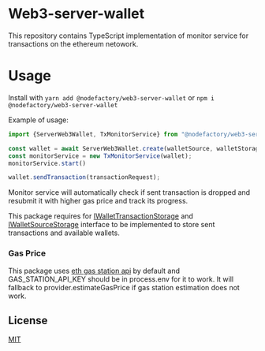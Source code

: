 # Web3-server-wallet

This repository contains TypeScript implementation of monitor service for transactions on
the ethereum netowork.

# Usage

Install with `yarn add @nodefactory/web3-server-wallet` or `npm i @nodefactory/web3-server-wallet`

Example of usage:

```typescript
import {ServerWeb3Wallet, TxMonitorService} from "@nodefactory/web3-server-wallet";

const wallet = await ServerWeb3Wallet.create(walletSource, walletStorage);
const monitorService = new TxMonitorService(wallet);
monitorService.start()

wallet.sendTransaction(transactionRequest);
```

Monitor service will automatically check if sent transaction is dropped and resubmit it with
higher gas price and track its progress.

This package requires for [IWalletTransactionStorage](src/@types/wallet.ts) and [IWalletSourceStorage](src/@types/wallets.ts) interface to be implemented to store sent transactions and available wallets.

### Gas Price
This package uses [eth gas station api](https://www.ethgasstation.info/) by default and GAS_STATION_API_KEY should be in process.env for it to work.
It will fallback to provider.estimateGasPrice if gas station estimation does not work.

## License

[MIT](LICENSE)
